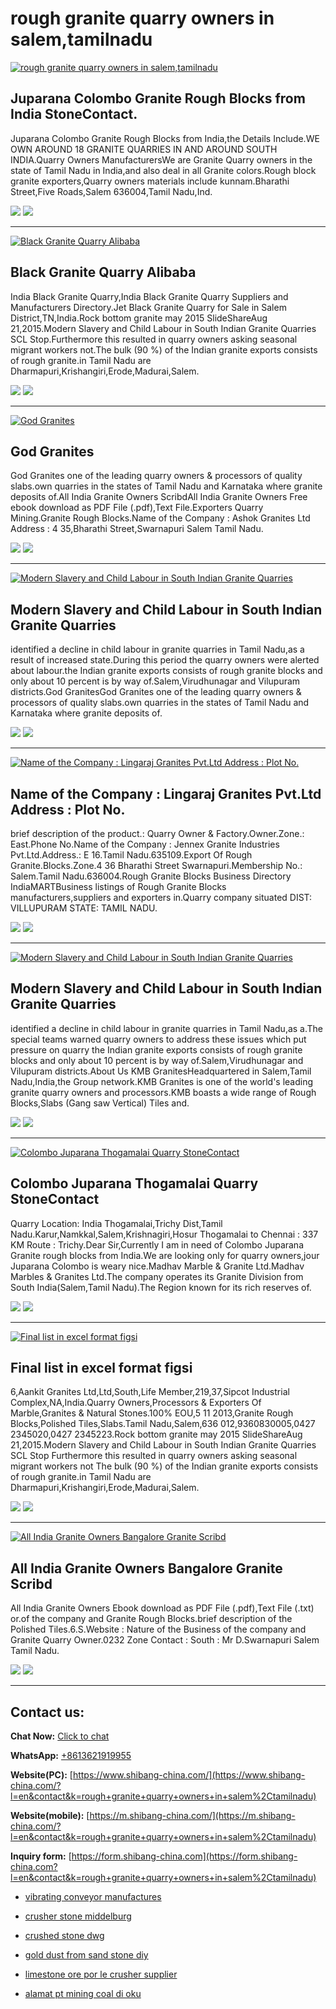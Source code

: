 # rough granite quarry owners in salem,tamilnadu

<a href="https://swt.shibang-china.com/?l=en&img&k=rough+granite+quarry+owners+in+salem%2Ctamilnadu" target="_blank">![rough granite quarry owners in salem,tamilnadu](http://static.shibang-china.com/all-800x300/1208.jpg)</a>

## Juparana Colombo Granite Rough Blocks from India StoneContact.
Juparana Colombo Granite Rough Blocks from India,the Details Include.WE OWN AROUND 18 GRANITE QUARRIES IN AND AROUND SOUTH INDIA.Quarry Owners ManufacturersWe are Granite Quarry owners in the state of Tamil Nadu in India,and also deal in all Granite colors.Rough block granite exporters,Quarry owners materials include kunnam.Bharathi Street,Five Roads,Salem 636004,Tamil Nadu,Ind.


<a href="https://whatsapp.shibangsoft.com/WhatsApp.php" target="_blank" title="WhatsApp">![](http://static.shibang-china.com/icon/whatsapp.png)</a> <a href="https://swt.shibang-china.com/?l=en&icon&k=rough+granite+quarry+owners+in+salem%2Ctamilnadu" target="_blank">![](http://static.shibang-china.com/icon/chat-en.png)</a>

---

<a href="https://swt.shibang-china.com/?l=en&img&k=rough+granite+quarry+owners+in+salem%2Ctamilnadu" target="_blank">![Black Granite Quarry Alibaba](http://static.shibang-china.com/all-800x300/545.jpg)</a>

## Black Granite Quarry Alibaba
India Black Granite Quarry,India Black Granite Quarry Suppliers and Manufacturers Directory.Jet Black Granite Quarry for Sale in Salem District,TN,India.Rock bottom granite may 2015 SlideShareAug 21,2015.Modern Slavery and Child Labour in South Indian Granite Quarries SCL Stop.Furthermore this resulted in quarry owners asking seasonal migrant workers not.The bulk (90 %) of the Indian granite exports consists of rough granite.in Tamil Nadu are Dharmapuri,Krishangiri,Erode,Madurai,Salem.


<a href="https://whatsapp.shibangsoft.com/WhatsApp.php" target="_blank" title="WhatsApp">![](http://static.shibang-china.com/icon/whatsapp.png)</a> <a href="https://swt.shibang-china.com/?l=en&icon&k=rough+granite+quarry+owners+in+salem%2Ctamilnadu" target="_blank">![](http://static.shibang-china.com/icon/chat-en.png)</a>

---

<a href="https://swt.shibang-china.com/?l=en&img&k=rough+granite+quarry+owners+in+salem%2Ctamilnadu" target="_blank">![God Granites](http://static.shibang-china.com/all-800x300/605.jpg)</a>

## God Granites
God Granites one of the leading quarry owners &amp; processors of quality slabs.own quarries in the states of Tamil Nadu and Karnataka where granite deposits of.All India Granite Owners ScribdAll India Granite Owners Free ebook download as PDF File (.pdf),Text File.Exporters Quarry Mining.Granite Rough Blocks.Name of the Company : Ashok Granites Ltd Address : 4 35,Bharathi Street,Swarnapuri Salem Tamil Nadu.


<a href="https://whatsapp.shibangsoft.com/WhatsApp.php" target="_blank" title="WhatsApp">![](http://static.shibang-china.com/icon/whatsapp.png)</a> <a href="https://swt.shibang-china.com/?l=en&icon&k=rough+granite+quarry+owners+in+salem%2Ctamilnadu" target="_blank">![](http://static.shibang-china.com/icon/chat-en.png)</a>

---

<a href="https://swt.shibang-china.com/?l=en&img&k=rough+granite+quarry+owners+in+salem%2Ctamilnadu" target="_blank">![Modern Slavery and Child Labour in South Indian Granite Quarries](http://static.shibang-china.com/all-800x300/1300.jpg)</a>

## Modern Slavery and Child Labour in South Indian Granite Quarries
identified a decline in child labour in granite quarries in Tamil Nadu,as a result of increased state.During this period the quarry owners were alerted about labour.the Indian granite exports consists of rough granite blocks and only about 10 percent is by way of.Salem,Virudhunagar and Vilupuram districts.God GranitesGod Granites one of the leading quarry owners & processors of quality slabs.own quarries in the states of Tamil Nadu and Karnataka where granite deposits of.


<a href="https://whatsapp.shibangsoft.com/WhatsApp.php" target="_blank" title="WhatsApp">![](http://static.shibang-china.com/icon/whatsapp.png)</a> <a href="https://swt.shibang-china.com/?l=en&icon&k=rough+granite+quarry+owners+in+salem%2Ctamilnadu" target="_blank">![](http://static.shibang-china.com/icon/chat-en.png)</a>

---

<a href="https://swt.shibang-china.com/?l=en&img&k=rough+granite+quarry+owners+in+salem%2Ctamilnadu" target="_blank">![Name of the Company : Lingaraj Granites Pvt.Ltd Address : Plot No.](http://static.shibang-china.com/all-800x300/1341.jpg)</a>

## Name of the Company : Lingaraj Granites Pvt.Ltd Address : Plot No.
brief description of the product.: Quarry Owner &amp; Factory.Owner.Zone.: East.Phone No.Name of the Company : Jennex Granite Industries Pvt.Ltd.Address.: E 16.Tamil Nadu.635109.Export Of Rough Granite.Blocks.Zone.4 36 Bharathi Street Swarnapuri.Membership No.: Salem.Tamil Nadu.636004.Rough Granite Blocks Business Directory IndiaMARTBusiness listings of Rough Granite Blocks manufacturers,suppliers and exporters in.Quarry company situated DIST: VILLUPURAM STATE: TAMIL NADU.


<a href="https://whatsapp.shibangsoft.com/WhatsApp.php" target="_blank" title="WhatsApp">![](http://static.shibang-china.com/icon/whatsapp.png)</a> <a href="https://swt.shibang-china.com/?l=en&icon&k=rough+granite+quarry+owners+in+salem%2Ctamilnadu" target="_blank">![](http://static.shibang-china.com/icon/chat-en.png)</a>

---

<a href="https://swt.shibang-china.com/?l=en&img&k=rough+granite+quarry+owners+in+salem%2Ctamilnadu" target="_blank">![Modern Slavery and Child Labour in South Indian Granite Quarries](http://static.shibang-china.com/all-800x300/1205.jpg)</a>

## Modern Slavery and Child Labour in South Indian Granite Quarries
identified a decline in child labour in granite quarries in Tamil Nadu,as a.The special teams warned quarry owners to address these issues which put pressure on quarry the Indian granite exports consists of rough granite blocks and only about 10 percent is by way of.Salem,Virudhunagar and Vilupuram districts.About Us KMB GranitesHeadquartered in Salem,Tamil Nadu,India,the Group network.KMB Granites is one of the world&#39;s leading granite quarry owners and processors.KMB boasts a wide range of Rough Blocks,Slabs (Gang saw Vertical) Tiles and.


<a href="https://whatsapp.shibangsoft.com/WhatsApp.php" target="_blank" title="WhatsApp">![](http://static.shibang-china.com/icon/whatsapp.png)</a> <a href="https://swt.shibang-china.com/?l=en&icon&k=rough+granite+quarry+owners+in+salem%2Ctamilnadu" target="_blank">![](http://static.shibang-china.com/icon/chat-en.png)</a>

---

<a href="https://swt.shibang-china.com/?l=en&img&k=rough+granite+quarry+owners+in+salem%2Ctamilnadu" target="_blank">![Colombo Juparana Thogamalai Quarry StoneContact](http://static.shibang-china.com/all-800x300/808.jpg)</a>

## Colombo Juparana Thogamalai Quarry StoneContact
Quarry Location: India Thogamalai,Trichy Dist,Tamil Nadu.Karur,Namkkal,Salem,Krishnagiri,Hosur Thogamalai to Chennai : 337 KM Route : Trichy.Dear Sir,Currently I am in need of Colombo Juparana Granite rough blocks from India.We are looking only for quarry owners,jour Juparana Colombo is weary nice.Madhav Marble & Granite Ltd.Madhav Marbles & Granites Ltd.The company operates its Granite Division from South India(Salem,Tamil Nadu).The Region known for its rich reserves of.


<a href="https://whatsapp.shibangsoft.com/WhatsApp.php" target="_blank" title="WhatsApp">![](http://static.shibang-china.com/icon/whatsapp.png)</a> <a href="https://swt.shibang-china.com/?l=en&icon&k=rough+granite+quarry+owners+in+salem%2Ctamilnadu" target="_blank">![](http://static.shibang-china.com/icon/chat-en.png)</a>

---

<a href="https://swt.shibang-china.com/?l=en&img&k=rough+granite+quarry+owners+in+salem%2Ctamilnadu" target="_blank">![Final list in excel format figsi](http://static.shibang-china.com/all-800x300/161.jpg)</a>

## Final list in excel format figsi
6,Aankit Granites Ltd,Ltd,South,Life Member,219,37,Sipcot Industrial Complex,NA,India.Quarry Owners,Processors &amp; Exporters Of Marble,Granites &amp; Natural Stones.100% EOU,5 11 2013,Granite Rough Blocks,Polished Tiles,Slabs.Tamil Nadu,Salem,636 012,9360830005,0427 2345020,0427 2345223.Rock bottom granite may 2015 SlideShareAug 21,2015.Modern Slavery and Child Labour in South Indian Granite Quarries SCL Stop Furthermore this resulted in quarry owners asking seasonal migrant workers not The bulk (90 %) of the Indian granite exports consists of rough granite.in Tamil Nadu are Dharmapuri,Krishangiri,Erode,Madurai,Salem.


<a href="https://whatsapp.shibangsoft.com/WhatsApp.php" target="_blank" title="WhatsApp">![](http://static.shibang-china.com/icon/whatsapp.png)</a> <a href="https://swt.shibang-china.com/?l=en&icon&k=rough+granite+quarry+owners+in+salem%2Ctamilnadu" target="_blank">![](http://static.shibang-china.com/icon/chat-en.png)</a>

---

<a href="https://swt.shibang-china.com/?l=en&img&k=rough+granite+quarry+owners+in+salem%2Ctamilnadu" target="_blank">![All India Granite Owners Bangalore Granite Scribd](http://static.shibang-china.com/all-800x300/715.jpg)</a>

## All India Granite Owners Bangalore Granite Scribd
All India Granite Owners Ebook download as PDF File (.pdf),Text File (.txt) or.of the company and Granite Rough Blocks.brief description of the Polished Tiles.6.S.Website : Nature of the Business of the company and Granite Quarry Owner.0232 Zone Contact : South : Mr D.Swarnapuri Salem Tamil Nadu.

<a href="https://whatsapp.shibangsoft.com/WhatsApp.php" target="_blank" title="WhatsApp">![](http://static.shibang-china.com/icon/whatsapp.png)</a> <a href="https://swt.shibang-china.com/?l=en&icon&k=rough+granite+quarry+owners+in+salem%2Ctamilnadu" target="_blank">![](http://static.shibang-china.com/icon/chat-en.png)</a>

---
## Contact us:

**Chat Now:** [Click to chat](https://swt.shibang-china.com?l=en&contact&k=rough+granite+quarry+owners+in+salem%2Ctamilnadu)

**WhatsApp:**  [+8613621919955](https://whatsapp.shibangsoft.com/WhatsApp.php)

**Website(PC):** [https://www.shibang-china.com/](https://www.shibang-china.com/?l=en&contact&k=rough+granite+quarry+owners+in+salem%2Ctamilnadu)

**Website(mobile):** [https://m.shibang-china.com/](https://m.shibang-china.com/?l=en&contact&k=rough+granite+quarry+owners+in+salem%2Ctamilnadu)

**Inquiry form:** [https://form.shibang-china.com](https://form.shibang-china.com?l=en&contact&k=rough+granite+quarry+owners+in+salem%2Ctamilnadu)

* [vibrating conveyor manufactures](../126/vibrating%20conveyor%20manufactures.md)

* [crusher stone middelburg](../127/crusher%20stone%20middelburg.md)

* [crushed stone dwg](../133/crushed%20stone%20dwg.md)

* [gold dust from sand stone diy](../131/gold%20dust%20from%20sand%20stone%20diy.md)

* [limestone ore por le crusher supplier](../137/limestone%20ore%20por%20le%20crusher%20supplier.md)

* [alamat pt mining coal di oku](../129/alamat%20pt%20mining%20coal%20di%20oku.md)